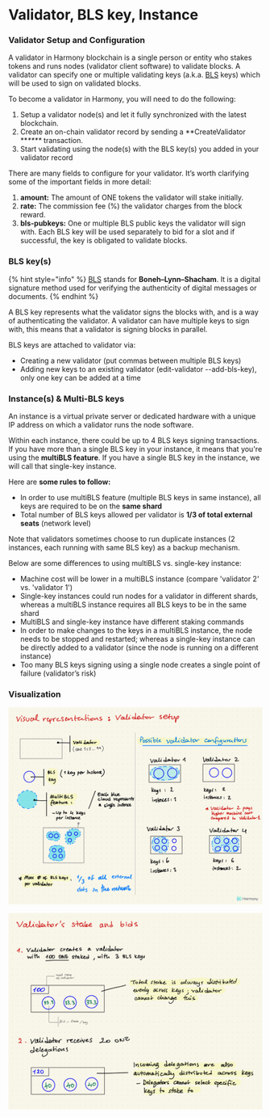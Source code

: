 # Validator, BLS key, Instance

### Validator Setup and Configuration

A validator in Harmony blockchain is a single person or entity who stakes tokens and runs nodes (validator client software) to validate blocks. A validator can specify one or multiple validating keys (a.k.a. [BLS](https://en.wikipedia.org/wiki/Boneh%E2%80%93Lynn%E2%80%93Shacham) keys) which will be used to sign on validated blocks.

To become a validator in Harmony, you will need to do the following:

1. Setup a validator node(s) and let it fully synchronized with the latest blockchain.&#x20;
2. Create an on-chain validator record by sending a **CreateValidator **_****_ transaction.&#x20;
3. Start validating using the node(s) with the BLS key(s) you added in your validator record

There are many fields to configure for your validator. It’s worth clarifying some of the important fields in more detail:

1. **amount:** The amount of ONE tokens the validator will stake initially.
2. **rate:** The commission fee (%) the validator charges from the block reward.&#x20;
3. **bls-pubkeys:** One or multiple BLS public keys the validator will sign with. Each BLS key will be used separately to bid for a slot and if successful, the key is obligated to validate blocks.&#x20;

### BLS key(s)

{% hint style="info" %}
[BLS](https://en.wikipedia.org/wiki/Boneh%E2%80%93Lynn%E2%80%93Shacham) stands for **Boneh–Lynn–Shacham**. It is a digital signature method used for verifying the authenticity of digital messages or documents.&#x20;
{% endhint %}

A BLS key represents what the validator signs the blocks with, and is a way of authenticating the validator. A validator can have multiple keys to sign with, this means that a validator is signing blocks in parallel.

BLS keys are attached to validator via:

* Creating a new validator (put commas between multiple BLS keys)
* Adding new keys to an existing validator (edit-validator --add-bls-key), only one key can be added at a time

### Instance(s) & Multi-BLS keys

An instance is a virtual private server or dedicated hardware with a unique IP address on which a validator runs the node software.&#x20;

Within each instance, there could be up to 4 BLS keys signing transactions. If you have more than a single BLS key in your instance, it means that you're using the **multiBLS feature**. If you have a single BLS key in the instance, we will call that single-key instance.

Here are **some rules to follow:**

* In order to use multiBLS feature (multiple BLS keys in same instance), all keys are required to be on the **same shard**
* Total number of BLS keys allowed per validator is **1/3 of total external seats** (network level)

Note that validators sometimes choose to run duplicate instances (2 instances, each running with same BLS key) as a backup mechanism.

Below are some differences to using multiBLS vs. single-key instance:

* Machine cost will be lower in a multiBLS instance (compare 'validator 2' vs. 'validator 1')
* Single-key instances could run nodes for a validator in different shards, whereas a multiBLS instance requires all BLS keys to be in the same shard
* MultiBLS and single-key instance have different staking commands
* In order to make changes to the keys in a multiBLS instance, the node needs to be stopped and restarted; whereas a single-key instance can be directly added to a validator (since the node is running on a different instance)
* Too many BLS keys signing using a single node creates a single point of failure (validator’s risk)

### Visualization

![](<../../../../.gitbook/assets/image (15) (2) (2) (2) (2) (2) (2) (2) (1) (1).png>)

![](<../../../../.gitbook/assets/image (28).png>)
